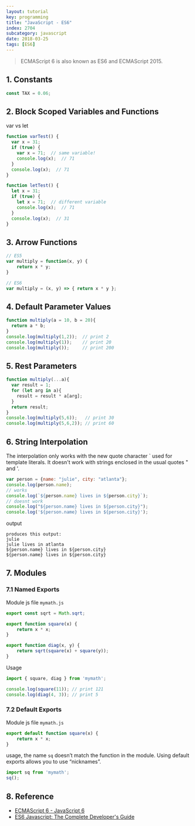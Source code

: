 ```yaml
---
layout: tutorial
key: programming
title: "JavaScript - ES6"
index: 2704
subcategory: javascript
date: 2018-03-25
tags: [ES6]
---
```


> ECMAScript 6 is also known as ES6 and ECMAScript 2015.

## 1. Constants
```javascript
const TAX = 0.06;
```
## 2. Block Scoped Variables and Functions
var vs let
```javascript
function varTest() {
  var x = 31;
  if (true) {
    var x = 71;  // same variable!
    console.log(x);  // 71
  }
  console.log(x);  // 71
}

function letTest() {
  let x = 31;
  if (true) {
    let x = 71;  // different variable
    console.log(x);  // 71
  }
  console.log(x);  // 31
}
```
## 3. Arrow Functions
```javascript
// ES5
var multiply = function(x, y) {
    return x * y;
}

// ES6
var multiply = (x, y) => { return x * y };
```
## 4. Default Parameter Values
```javascript
function multiply(a = 10, b = 20){
  return a * b;
}
console.log(multiply(1,2));  // print 2
console.log(multiply(1));    // print 20
console.log(multiply());     // print 200
```
## 5. Rest Parameters
```javascript
function multiply(...a){
  var result = 1;
  for (let arg in a){
    result = result * a[arg];
  }
  return result;
}
console.log(multiply(5,6));   // print 30
console.log(multiply(5,6,2)); // print 60
```
## 6. String Interpolation
The interpolation only works with the new quote character \` used for template literals. It doesn't work with strings enclosed in the usual quotes \" and \'.
```javascript
var person = {name: "julie", city: "atlanta"};
console.log(person.name);
// works
console.log(`${person.name} lives in ${person.city}`);
// doesnt work
console.log("${person.name} lives in ${person.city}");
console.log('${person.name} lives in ${person.city}');
```
output
```raw
produces this output:
julie
julie lives in atlanta
${person.name} lives in ${person.city}
${person.name} lives in ${person.city}
```
## 7. Modules
### 7.1 Named Exports
Module js file `mymath.js`
```javascript
export const sqrt = Math.sqrt;

export function square(x) {
    return x * x;
}

export function diag(x, y) {
    return sqrt(square(x) + square(y));
}
```
Usage
```javascript
import { square, diag } from 'mymath';

console.log(square(11)); // print 121
console.log(diag(4, 3)); // print 5
```
### 7.2 Default Exports
Module js file `mymath.js`
```javascript
export default function square(x) {
    return x * x;
}
```
usage, the name `sq` doesn’t match the function in the module. Using default exports allows you to use “nicknames”.
```javascript
import sq from 'mymath';
sq();
```

## 8. Reference
* [ECMAScript 6 - JavaScript 6](https://www.w3schools.com/js/js_es6.asp)
* [ES6 Javascript: The Complete Developer's Guide](https://www.udemy.com/javascript-es6-tutorial/)
